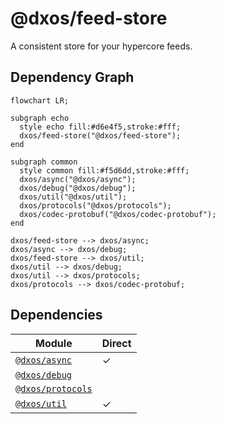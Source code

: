 # @dxos/feed-store

A consistent store for your hypercore feeds.
## Dependency Graph
```mermaid
flowchart LR;

subgraph echo
  style echo fill:#d6e4f5,stroke:#fff;
  dxos/feed-store("@dxos/feed-store");
end

subgraph common
  style common fill:#f5d6dd,stroke:#fff;
  dxos/async("@dxos/async");
  dxos/debug("@dxos/debug");
  dxos/util("@dxos/util");
  dxos/protocols("@dxos/protocols");
  dxos/codec-protobuf("@dxos/codec-protobuf");
end

dxos/feed-store --> dxos/async;
dxos/async --> dxos/debug;
dxos/feed-store --> dxos/util;
dxos/util --> dxos/debug;
dxos/util --> dxos/protocols;
dxos/protocols --> dxos/codec-protobuf;
```
## Dependencies
| Module | Direct |
|---|---|
| [`@dxos/async`](../../../common/async/docs/README.md) | &check; |
| [`@dxos/debug`](../../../common/debug/docs/README.md) |  |
| [`@dxos/protocols`](../../../common/protocols/docs/README.md) |  |
| [`@dxos/util`](../../../common/util/docs/README.md) | &check; |
